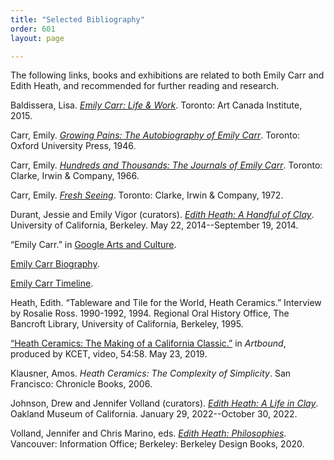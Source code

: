 ```yaml
---
title: "Selected Bibliography"
order: 601
layout: page

---
```


The following links, books and exhibitions are related to both Emily Carr and Edith Heath, and recommended for further reading and research.


Baldissera, Lisa. [*Emily Carr: Life & Work*](https://www.aci-iac.ca/art-books/emily-carr/). Toronto: Art Canada Institute, 2015. 

Carr, Emily. [*Growing Pains: The Autobiography of Emily Carr*](http://dx.doi.org/10.14288/1.0380039). Toronto: Oxford University Press, 1946.

Carr, Emily. [*Hundreds and Thousands: The Journals of Emily Carr*](https://open.library.ubc.ca/collections/bcbooks/items/1.0380423). Toronto: Clarke, Irwin & Company, 1966.

Carr, Emily. [*Fresh Seeing*](https://www.fadedpage.com/showbook.php?pid=20200801). Toronto: Clarke, Irwin & Company, 1972. 

Durant, Jessie and Emily Vigor (curators). [*Edith Heath: A Handful of Clay*](https://exhibits.ced.berkeley.edu/exhibits/show/edithheath). University of California, Berkeley. May 22, 2014--September 19, 2014.

“Emily Carr.” in [Google Arts and Culture](https://artsandculture.google.com/entity/emily-carr/m01qjpm?hl=en).

[Emily Carr Biography](https://www.fadedpage.com/csearch.php?author=Carr,%20Emily).

[Emily Carr Timeline](https://royalbcmuseum.bc.ca/visit/exhibitions/online-exhibitions/emily-carr-timeline).

Heath, Edith. “Tableware and Tile for the World, Heath Ceramics.” Interview by Rosalie Ross. 1990-1992, 1994. Regional Oral History Office, The Bancroft Library, University of California, Berkeley, 1995.

[“Heath Ceramics: The Making of a California Classic.”](https://www.kcet.org/shows/artbound/episodes/heath-ceramics-the-making-of-a-california-classic) in *Artbound*, produced by KCET, video, 54:58. May 23, 2019. 

Klausner, Amos. *Heath Ceramics: The Complexity of Simplicity*. San Francisco: Chronicle Books, 2006. 

Johnson, Drew and Jennifer Volland (curators). [*Edith Heath: A Life in Clay*](https://museumca.org/on-view/edith-heath-a-life-in-clay/). Oakland Museum of California. January 29, 2022--October 30, 2022. 

Volland, Jennifer and Chris Marino, eds. [*Edith Heath: Philosophies*](https://shop.vanartgallery.bc.ca/products/edith-heath-philosophies). Vancouver: Information Office; Berkeley: Berkeley Design Books, 2020.


